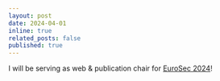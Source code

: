 ```yaml
---
layout: post
date: 2024-04-01
inline: true
related_posts: false
published: true
---
```


I will be serving as web & publication chair for [EuroSec 2024](https://secopera.eu/eurosec-2024/)!
